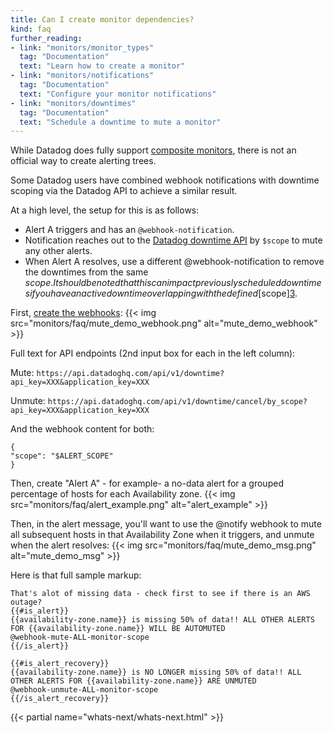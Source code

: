 ```yaml
---
title: Can I create monitor dependencies?
kind: faq
further_reading:
- link: "monitors/monitor_types"
  tag: "Documentation"
  text: "Learn how to create a monitor"
- link: "monitors/notifications"
  tag: "Documentation"
  text: "Configure your monitor notifications"
- link: "monitors/downtimes"
  tag: "Documentation"
  text: "Schedule a downtime to mute a monitor"
---
```


While Datadog does fully support [composite monitors][1], there is not an official way to create alerting trees.

Some Datadog users have combined webhook notifications with downtime scoping via the Datadog API to achieve a similar result.

At a high level, the setup for this is as follows:

* Alert A triggers and has an `@webhook-notification`.
* Notification reaches out to the [Datadog downtime API][2] by `$scope` to mute any other alerts.
* When Alert A resolves, use a different @webhook-notification to remove the downtimes from the same $scope.
It should be noted that this can impact previously scheduled downtimes if you have an active downtime overlapping with the defined [$scope][3].

First, [create the webhooks][4]:
{{< img src="monitors/faq/mute_demo_webhook.png" alt="mute_demo_webhook"  >}}

Full text for API endpoints (2nd input box for each in the left column):

Mute: `https://api.datadoghq.com/api/v1/downtime?api_key=XXX&application_key=XXX`

Unmute: `https://api.datadoghq.com/api/v1/downtime/cancel/by_scope?api_key=XXX&application_key=XXX`

And the webhook content for both:
```
{
"scope": "$ALERT_SCOPE"
}
```

Then, create "Alert A" - for example- a no-data alert for a grouped percentage of hosts for each Availability zone.
{{< img src="monitors/faq/alert_example.png" alt="alert_example"  >}}

Then, in the alert message, you'll want to use the @notify webhook to mute all subsequent hosts in that Availability Zone when it triggers, and unmute when the alert resolves:
{{< img src="monitors/faq/mute_demo_msg.png" alt="mute_demo_msg"  >}}

Here is that full sample markup:
```
That's alot of missing data - check first to see if there is an AWS outage?
{{#is_alert}}
{{availability-zone.name}} is missing 50% of data!! ALL OTHER ALERTS FOR {{availability-zone.name}} WILL BE AUTOMUTED
@webhook-mute-ALL-monitor-scope 
{{/is_alert}}

{{#is_alert_recovery}}
{{availability-zone.name}} is NO LONGER missing 50% of data!! ALL OTHER ALERTS FOR {{availability-zone.name}} ARE UNMUTED
@webhook-unmute-ALL-monitor-scope 
{{/is_alert_recovery}}
```

{{< partial name="whats-next/whats-next.html" >}}

[1]: /monitors/monitor_types/composite
[2]: /api/#downtimes
[3]: /api/#cancel-downtime-by-scope
[4]: https://app.datadoghq.com/account/settings#integrations/webhooks
